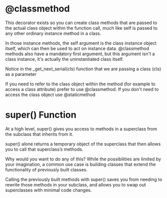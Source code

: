 # @classmethod

This decorator exists so you can create class methods that are passed to the actual class object within the function call, much like self is passed to any other ordinary instance method in a class.

In those instance methods, the self argument is the class instance object itself, which can then be used to act on instance data. @classmethod methods also have a mandatory first argument, but this argument isn't a class instance, it's actually the uninstantiated class itself.

Notice in the _get_next_serial(cls) function that we are passing a class (cls) as a parameter

If you need to refer to the class object within the method (for example to access a class attribute) prefer to use @classmethod.  If you don't need to access the class object use @staticmethod

# super() Function

At a high level, super() gives you access to methods in a superclass from the subclass that inherits from it.

super() alone returns a temporary object of the superclass that then allows you to call that superclass’s methods.

Why would you want to do any of this? While the possibilities are limited by your imagination, a common use case is building classes that extend the functionality of previously built classes.

Calling the previously built methods with super() saves you from needing to rewrite those methods in your subclass, and allows you to swap out superclasses with minimal code changes. 